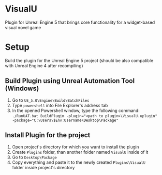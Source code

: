 # VisualU
Plugin for Unreal Engine 5 that brings core functionality for a widget-based visual novel game

# Setup
Build the plugin for the Unreal Engine 5 project (should be also compatible with Unreal Engine 4 after recompiling)

## Build Plugin using Unreal Automation Tool (Windows)
1. Go to ```UE_5.0\Engine\Build\BatchFiles```
2. Type ```powershell``` into File Explorer's address tab
3. In the opened Powershell window, type the following command: ```./RunUAT.bat BuildPlugin -plugin="<path_to_plugin>\VisualU.uplugin" -package="C:\Users\$Env:Username\Desktop\Package"```

## Install Plugin for the project
1. Open project's directory for which you want to install the plugin
2. Create ```Plugins``` folder, than another folder named ```VisualU``` inside of it
3. Go to ```Desktop\Package```
4. Copy everything and paste it to the newly created ```Plugins\VisualU``` folder inside project's directory
